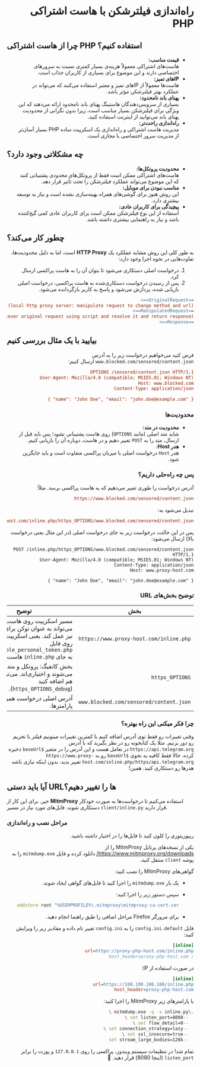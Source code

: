 <div dir="rtl">

# راه‌اندازی فیلترشکن با هاست اشتراکی PHP

</div>

## چرا از هاست اشتراکی PHP استفاده کنیم؟

<div dir="rtl">

- **قیمت مناسب:**  
  هاست‌های اشتراکی معمولاً هزینه‌ی بسیار کمتری نسبت به سرورهای اختصاصی دارند و این موضوع برای بسیاری از
  کاربران جذاب است.
- **IP‌های تمیز:**  
  هاست‌ها معمولاً از IP‌های تمیز و معتبر استفاده می‌کنند که می‌تواند در عملکرد بهتر فیلترشکن مؤثر باشد.
- **پهنای باند نامحدود:**  
  بسیاری از سرویس‌دهندگان هاستینگ پهنای باند نامحدود ارائه می‌دهند که این ویژگی برای فیلترشکن بسیار مناسب است،
  زیرا بدون نگرانی از محدودیت پهنای باند می‌توانید از اینترنت استفاده کنید.
- **راه‌اندازی راحت‌تر:**  
  مدیریت هاست اشتراکی و راه‌اندازی یک اسکریپت ساده PHP بسیار آسان‌تر از مدیریت سرور اختصاصی یا مجازی است.

</div>

## چه مشکلاتی وجود دارد؟

<div dir="rtl">

- **محدودیت پروتکل‌ها:**  
  هاست‌های اشتراکی ممکن است فقط از پروتکل‌های محدودی پشتیبانی کنند که این موضوع می‌تواند عملکرد فیلترشکن را
  تحت تأثیر قرار دهد.
- **مناسب نبودن برای موبایل:**  
  این روش هنوز برای گوشی‌های همراه بهینه‌سازی نشده است و نیاز به توسعه بیشتری دارد.
- **پیچیدگی برای کاربران عادی:**  
  استفاده از این نوع فیلترشکن ممکن است برای کاربران عادی کمی گیج‌کننده باشد و نیاز به راهنمایی بیشتری داشته
  باشد.

</div>

## چطور کار می‌کند؟

<div dir="rtl">

به طور کلی این روش مشابه عملکرد یک **HTTP Proxy** است، اما به دلیل محدودیت‌ها، تفاوت‌هایی در نحوه اجرا وجود دارد:

1. درخواست اصلی دستکاری می‌شود تا بتوان آن را به هاست پراکسی ارسال کرد.
2. پس از رسیدن درخواست دستکاری‌شده به هاست پراکسی، درخواست اصلی بازیابی شده، پردازش می‌شود و پاسخ به کاربر
   بازگردانده می‌شود.

```ini
==OriginalRequest==>
(local http proxy server: manipulate request to change method and url)
==ManipulatedRequest==>
(proxy shared host: recover original request using script and resolve it and return response)
==Response==>
```

</div>

## بیایید با یک مثال بررسی کنیم

<div dir="rtl">

فرض کنید می‌خواهیم درخواست زیر را به آدرس `www.blocked.com/sensored/content.json` ارسال کنیم:

```ini
OPTIONS /sensored/content.json HTTP/1.1
User-Agent: Mozilla/4.0 (compatible; MSIE5.01; Windows NT)
Host: www.blocked.com
Content-Type: application/json

{ "name": "John Doe", "email": "john.doe@example.com" }
```

### محدودیت‌ها

- **محدودیت در متد:**  
  شاید متد اصلی (مانند `OPTIONS`) روی هاست پشتیبانی نشود؛ پس باید قبل از ارسال، متد را به `POST` تغییر دهیم
  و در هاست، دوباره آن را بازیابی کنیم.
- **هدر Host:**  
  هدر `Host` درخواست اصلی با میزبان پراکسی متفاوت است و باید جایگزین شود.

### پس چه راه‌حلی داریم؟

آدرس درخواست را طوری تغییر می‌دهیم که به هاست پراکسی برسد. مثلاً:

```ini
https://www.blocked.com/sensored/content.json
```

تبدیل می‌شود به:

```ini
https://www.proxy-host.com/inline.php/https_OPTIONS/www.blocked.com/sensored/content.json
```

پس در این حالت، درخواست زیر به جای درخواست اصلی (در این مثال یعنی درخواست بالا) ارسال می‌شود:

```http
POST /inline.php/https_OPTIONS/www.blocked.com/sensored/content.json HTTP/1.1
User-Agent: Mozilla/4.0 (compatible; MSIE5.01; Windows NT)
Content-Type: application/json
Host: www.proxy-host.com

{ "name": "John Doe", "email": "john.doe@example.com" }
```

### توضیح بخش‌های URL

| بخش                                     | توضیح                                                                                                                                                                          |
| --------------------------------------- | ------------------------------------------------------------------------------------------------------------------------------------------------------------------------------ |
| `https://www.proxy-host.com/inline.php` | مسیر اسکریپت روی هاست اشتراکی. می‌تواند به عنوان توکن برای هر کاربر نیز عمل کند. یعنی اسکریپت میتواند روی فایل `unpredictable_personal_token.php` به جای `inline.php` هاست شود |
| `https_OPTIONS`                         | بخش کانفیگ: پروتکل و متد. با `_` جدا می‌شوند و اختیاری‌اند. می‌توانید `debug` هم اضافه کنید (`https_OPTIONS_debug`).                                                           |
| `www.blocked.com/sensored/content.json` | آدرس اصلی درخواست همراه با تمام پارامترها.                                                                                                                                     |

### چرا فکر میکنی این راه بهتره؟

وقتی تغییرات رو فقط توی آدرس اضافه کنیم با کمترین تغییرات میتونیم فیلتر یا تحریم رو دور بزنیم.
مثلا یک کتابخونه رو در نظر بگیرید که با آدرس `https://api.telegram.org` در تعامل هست و این آدرس را در متغیر `$baseUrl` ذخیره کرده.
حالا فقط کافیه به نحوی `$baseUrl` رو به `https://www.proxy-host.com/inline.php/https/api.telegram.org` تغییر بدید. بدون اینکه نیازی باشه هدرها رو دستکاری کنید. همین!

</div>

## آیا باید دستی URL‌ها را تغییر دهیم؟

خیر. برای این کار از **MitmProxy** استفاده می‌کنیم تا درخواست‌ها به صورت خودکار دستکاری شوند. فایل‌های مورد نیاز
در مسیر `client/inline.py` قرار دارند.

### مراحل نصب و راه‌اندازی

<div dir="rtl">

ریپوزیتوری را کلون کنید تا فایل‌ها را در اختیار داشته باشید.

یکی از نسخه‌های پرتابل MitmProxy را از  
   <https://www.mitmproxy.org/downloads/> دانلود کرده و فایل `mitmdump.exe` را به پوشه `client` منتقل کنید.

گواهی‌های MitmProxy را نصب کنید:

   - یک بار `mitmdump.exe` را اجرا کنید تا فایل‌های گواهی ایجاد شوند.
   - سپس دستور زیر را اجرا کنید:

     ```bash
     certutil -addstore root "%USERPROFILE%\.mitmproxy\mitmproxy-ca-cert.cer"
     ```

   - برای مرورگر Firefox مراحل اضافی را طبق راهنما انجام دهید.

فایل `config.ini.default` را به `config.ini` تغییر نام داده و مقادیر زیر را ویرایش کنید:

   ```ini
   [inline]
   url=https://proxy-php-host.com/inline.php
   ; host_header=proxy-php-host.com
   ```

   در صورت استفاده از IP:

   ```ini
   [inline]
   url=https://100.100.100.100/inline.php
   host_header=proxy-php-host.com
   ```

با پارامترهای زیر MitmProxy را اجرا کنید:

   ```bash
   .\mitmdump.exe -q -s inline.py \
     --set listen_port=8080 \
     --set flow_detail=0 \
     --set connection_strategy=lazy \
     --set ssl_insecure=true \
     --set stream_large_bodies=128k
   ```

تمام شد! در تنظیمات سیستم ویندوز، پراکسی را روی `127.0.0.1` و پورت را برابر `listen_port` (اینجا 8080) قرار دهید. 🎉

</div>